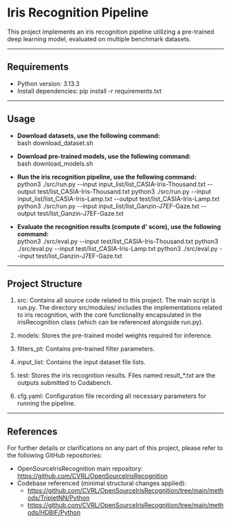 # Iris Recognition Pipeline

This project implements an iris recognition pipeline utilizing a pre-trained deep learning model, evaluated on multiple benchmark datasets.

---
## Requirements  
- Python version: 3.13.3  
- Install dependencies: pip install -r requirements.txt

---
## Usage
- **Download datasets, use the following command:** <br>
    bash download_dataset.sh

- **Download pre-trained models, use the following command:** <br>
    bash download_models.sh

- **Run the iris recognition pipeline, use the following command:** <br>
    python3 ./src/run.py --input input_list/list_CASIA-Iris-Thousand.txt --output test/list_CASIA-Iris-Thousand.txt
    python3 ./src/run.py --input input_list/list_CASIA-Iris-Lamp.txt --output test/list_CASIA-Iris-Lamp.txt
    python3 ./src/run.py --input input_list/list_Ganzin-J7EF-Gaze.txt --output test/list_Ganzin-J7EF-Gaze.txt

- **Evaluate the recognition results (compute d' score), use the following command:** <br>
    python3 ./src/eval.py --input test/list_CASIA-Iris-Thousand.txt
    python3 ./src/eval.py --input test/list_CASIA-Iris-Lamp.txt
    python3 ./src/eval.py --input test/list_Ganzin-J7EF-Gaze.txt

---
## Project Structure
1. src: 
    Contains all source code related to this project. The main script is run.py.
    The directory src/modules/ includes the implementations related to iris recognition, with the core functionality encapsulated in the irisRecognition class (which can be referenced alongside run.py).

2. models:
    Stores the pre-trained model weights required for inference.

3. filters_pt:
    Contains pre-trained filter parameters.

4. input_list:
    Contains the input dataset file lists.

5. test:
    Stores the iris recognition results. Files named result_*.txt are the outputs submitted to Codabench.

6. cfg.yaml:
    Configuration file recording all necessary parameters for running the pipeline.

---
## References
For further details or clarifications on any part of this project, please refer to the following GitHub repositories:
- OpenSourceIrisRecognition main repository: https://github.com/CVRL/OpenSourceIrisRecognition
- Codebase referenced (minimal structural changes applied):
    - https://github.com/CVRL/OpenSourceIrisRecognition/tree/main/methods/TripletNN/Python
    - https://github.com/CVRL/OpenSourceIrisRecognition/tree/main/methods/HDBIF/Python